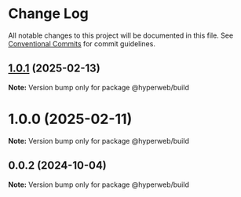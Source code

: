 # Change Log

All notable changes to this project will be documented in this file.
See [Conventional Commits](https://conventionalcommits.org) for commit guidelines.

## [1.0.1](https://github.com/hyperweb-io/hyperweb-build/compare/v1.0.0...v1.0.1) (2025-02-13)

**Note:** Version bump only for package @hyperweb/build

# 1.0.0 (2025-02-11)

**Note:** Version bump only for package @hyperweb/build

## 0.0.2 (2024-10-04)

**Note:** Version bump only for package @hyperweb/build
